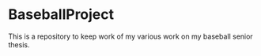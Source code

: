 # BaseballProject
This is a repository to keep work of my various work on my baseball senior thesis.
